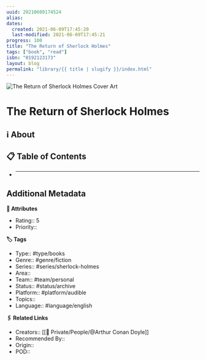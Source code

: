```yaml
---
uuid: 20210609174524
alias:
dates:
  created: 2021-06-09T17:45:20
  last-modified: 2021-06-09T17:45:21
progress: 100
title: "The Return of Sherlock Holmes"
tags: ["book", "read"]
isbn: "0192123173"
layout: blog
permalink: "library/{{ title | slugify }}/index.html"
---
```


![The Return of Sherlock Holmes Cover Art](https://i.gr-assets.com/images/S/compressed.photo.goodreads.com/books/1529973503l/194366.jpg)

# The Return of Sherlock Holmes

## ℹ️ About

## 📋 Table of Contents

- ***

## Additional Metadata

**🧰 Attributes**

- Rating:: 5
- Priority::

**🏷 Tags**

- Type:: #type/books
- Genre:: #genre/fiction
- Series:: #series/sherlock-holmes
- Area::
- Team:: #team/personal
- Status:: #status/archive
- Platform:: #platform/audible
- Topics::
- Language:: #language/english

**🖇️ Related Links**

- Creators:: [[🧔 Private/People/@Arthur Conan Doyle]]
- Recommended By::
- Origin::
- POD::
